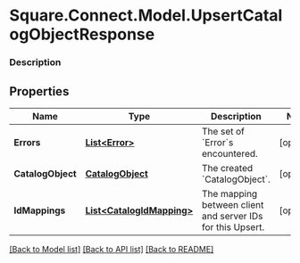 # Square.Connect.Model.UpsertCatalogObjectResponse

### Description



## Properties

Name | Type | Description | Notes
------------ | ------------- | ------------- | -------------
**Errors** | [**List&lt;Error&gt;**](Error.md) | The set of &#x60;Error&#x60;s encountered. | [optional] 
**CatalogObject** | [**CatalogObject**](CatalogObject.md) | The created &#x60;CatalogObject&#x60;. | [optional] 
**IdMappings** | [**List&lt;CatalogIdMapping&gt;**](CatalogIdMapping.md) | The mapping between client and server IDs for this Upsert. | [optional] 



[[Back to Model list]](../README.md#documentation-for-models) [[Back to API list]](../README.md#documentation-for-api-endpoints) [[Back to README]](../README.md)

